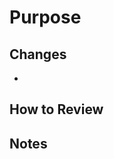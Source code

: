 # Purpose

<!-- Briefly describe what this PR does -->

## Changes

<!-- List the main changes made in this PR -->

-

## How to Review

<!-- Suggest where to start reviewing or what to focus on -->

## Notes

<!-- Any additional information, risks, or testing notes -->
